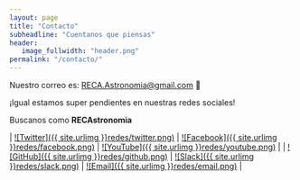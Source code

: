 ```yaml
---
layout: page
title: "Contacto"
subheadline: "Cuentanos que piensas"
header:
   image_fullwidth: "header.png"
permalink: "/contacto/"
---
```


Nuestro correo es: [RECA.Astronomia@gmail.com][1] :email:

¡Igual estamos super pendientes en nuestras redes sociales!

Buscanos como **RECAstronomia**

| [![Twitter]({{ site.urlimg }}redes/twitter.png)][2] | [![Facebook]({{ site.urlimg }}redes/facebook.png)][3] | [![YouTube]({{ site.urlimg }}redes/youtube.png)][4] |
| [![GitHub]({{ site.urlimg }}redes/github.png)][6] | [![Slack]({{ site.urlimg }}redes/slack.png)][5] | [![Email]({{ site.urlimg }}redes/email.png)][1] |

 [1]: mailto:reca.astronomia@gmail.com
 [2]: https://twitter.com/RECAstronomia
 [3]: https://www.facebook.com/RECAstronomia
 [4]: https://www.youtube.com/user/RECAstronomia
 [5]: https://recastronomia.slack.com/
 [6]: https://github.com/recastronomia/
